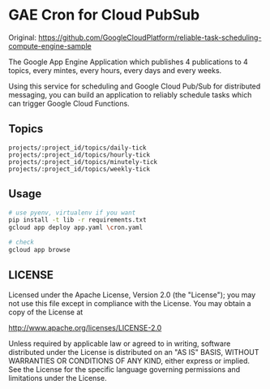 # GAE Cron for Cloud PubSub
Original: https://github.com/GoogleCloudPlatform/reliable-task-scheduling-compute-engine-sample

The Google App Engine Application which publishes 4 publications to 4 topics,
every mintes, every hours, every days and every weeks.

Using this service for scheduling and Google Cloud Pub/Sub for distributed messaging, you can build an application to reliably schedule tasks which can trigger Google Cloud Functions.

## Topics

```
projects/:project_id/topics/daily-tick
projects/:project_id/topics/hourly-tick
projects/:project_id/topics/minutely-tick
projects/:project_id/topics/weekly-tick
```

## Usage

``` sh
# use pyenv, virtualenv if you want
pip install -t lib -r requirements.txt
gcloud app deploy app.yaml \cron.yaml

# check
gcloud app browse
```

## LICENSE
Licensed under the Apache License, Version 2.0 (the "License"); you may not use this file except in compliance with the License. You may obtain a copy of the License at

http://www.apache.org/licenses/LICENSE-2.0

Unless required by applicable law or agreed to in writing, software distributed under the License is distributed on an "AS IS" BASIS, WITHOUT WARRANTIES OR CONDITIONS OF ANY KIND, either express or implied. See the License for the specific language governing permissions and limitations under the License.

